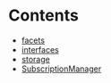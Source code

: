 

# Contents
- [facets](/src/Billing/facets)
- [interfaces](/src/Billing/interfaces)
- [storage](/src/Billing/storage)
- [SubscriptionManager](SubscriptionManager.sol/contract.SubscriptionManager.md)
